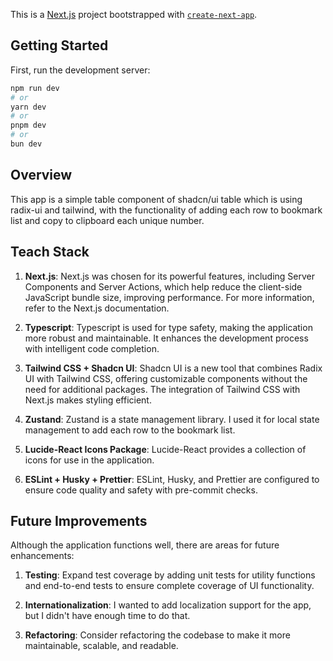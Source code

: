 This is a [Next.js](https://nextjs.org/) project bootstrapped with [`create-next-app`](https://github.com/vercel/next.js/tree/canary/packages/create-next-app).

## Getting Started

First, run the development server:

```bash
npm run dev
# or
yarn dev
# or
pnpm dev
# or
bun dev
```

## Overview

This app is a simple table component of shadcn/ui table which is using radix-ui and tailwind, with the functionality of adding each row to bookmark list and copy to clipboard each unique number.

## Teach Stack

1. **Next.js**: Next.js was chosen for its powerful features, including Server Components and Server Actions, which help reduce the client-side JavaScript bundle size, improving performance. For more information, refer to the Next.js documentation.

2. **Typescript**: Typescript is used for type safety, making the application more robust and maintainable. It enhances the development process with intelligent code completion.

3. **Tailwind CSS + Shadcn UI**: Shadcn UI is a new tool that combines Radix UI with Tailwind CSS, offering customizable components without the need for additional packages. The integration of Tailwind CSS with Next.js makes styling efficient.

4. **Zustand**: Zustand is a state management library. I used it for local state management to add each row to the bookmark list.

5. **Lucide-React Icons Package**: Lucide-React provides a collection of icons for use in the application.

6. **ESLint + Husky + Prettier**: ESLint, Husky, and Prettier are configured to ensure code quality and safety with pre-commit checks.

## Future Improvements

Although the application functions well, there are areas for future enhancements:

1. **Testing**: Expand test coverage by adding unit tests for utility functions and end-to-end tests to ensure complete coverage of UI functionality.

2. **Internationalization**: I wanted to add localization support for the app, but I didn't have enough time to do that.

3. **Refactoring**: Consider refactoring the codebase to make it more maintainable, scalable, and readable.
